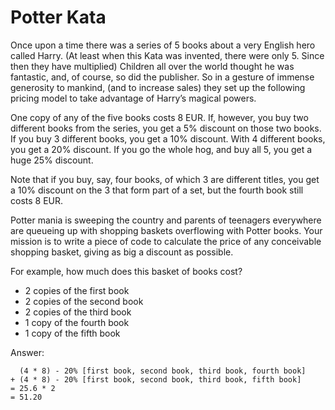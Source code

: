 # Potter Kata

Once upon a time there was a series of 5 books about a very English hero called Harry. (At least when this Kata was
invented, there were only 5. Since then they have multiplied) Children all over the world thought he was fantastic, and,
of course, so did the publisher. So in a gesture of immense generosity to mankind, (and to increase sales) they set up
the following pricing model to take advantage of Harry’s magical powers.

One copy of any of the five books costs 8 EUR. If, however, you buy two different books from the series, you get a 5%
discount on those two books. If you buy 3 different books, you get a 10% discount. With 4 different books, you get a 20%
discount. If you go the whole hog, and buy all 5, you get a huge 25% discount.

Note that if you buy, say, four books, of which 3 are different titles, you get a 10% discount on the 3 that form part
of a set, but the fourth book still costs 8 EUR.

Potter mania is sweeping the country and parents of teenagers everywhere are queueing up with shopping baskets
overflowing with Potter books. Your mission is to write a piece of code to calculate the price of any conceivable
shopping basket, giving as big a discount as possible.

For example, how much does this basket of books cost?

- 2 copies of the first book
- 2 copies of the second book
- 2 copies of the third book
- 1 copy of the fourth book
- 1 copy of the fifth book

Answer:

```
  (4 * 8) - 20% [first book, second book, third book, fourth book]
+ (4 * 8) - 20% [first book, second book, third book, fifth book]
= 25.6 * 2 
= 51.20
```
